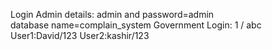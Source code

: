 Login Admin details: admin and password=admin
<br>
database name=complain_system
Government Login: 1 / abc
User1:David/123
User2:kashir/123
